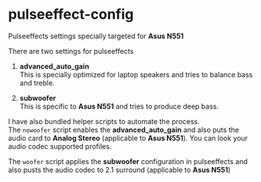 # pulseeffect-config

Pulseeffects settings specially targeted for **Asus N551**

There are two settings for pulseeffects
1. **advanced_auto_gain**\
  This is specially optimized for laptop speakers and tries to balance bass and treble.
  
 2. **subwoofer**\
  This is specific to **Asus N551** and tries to produce deep bass.
  
  I have also bundled helper scripts to automate the process.\
  The `nowoofer` script enables the **advanced_auto_gain** and also puts the audio card to **Analog Stereo** (applicable to **Asus N551**).
  You can look your audio codec supported profiles.
  
  The `woofer` script applies the **subwoofer** configuration in pulseeffects and also pusts the audio codec to 2.1 surround (applicable to **Asus N551**)
